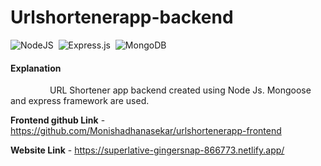 # Urlshortenerapp-backend

![NodeJS](https://img.shields.io/badge/node.js-6DA55F?style=for-the-badge&logo=node.js&logoColor=white) &nbsp;![Express.js](https://img.shields.io/badge/express.js-%23404d59.svg?style=for-the-badge&logo=express&logoColor=%2361DAFB) &nbsp;![MongoDB](https://img.shields.io/badge/MongoDB-%234ea94b.svg?style=for-the-badge&logo=mongodb&logoColor=white)

#### Explanation  
   <p>&nbsp;&nbsp;&nbsp;&nbsp;&nbsp;&nbsp;&nbsp;&nbsp;&nbsp;&nbsp;&nbsp;&nbsp;&nbsp;&nbsp;&nbsp;&nbsp;URL Shortener app backend created using Node Js.
Mongoose and express framework are used.</p>

**Frontend github Link** - https://github.com/Monishadhanasekar/urlshortenerapp-frontend

**Website Link** - https://superlative-gingersnap-866773.netlify.app/
